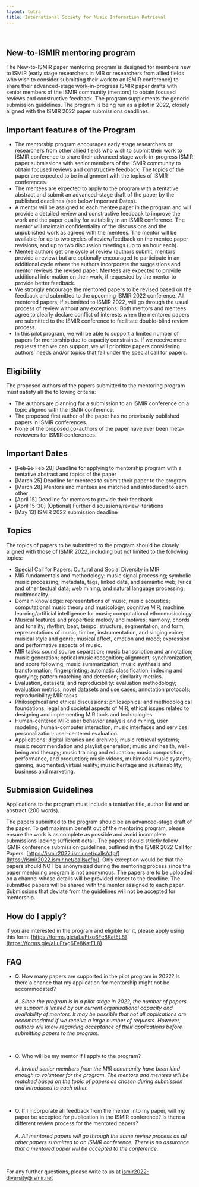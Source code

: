 ```yaml
---
layout: tutra
title: International Society for Music Information Retrieval
---
```

<br>

## New-to-ISMIR mentoring program

The New-to-ISMIR paper mentoring program is designed for members new to ISMIR (early stage researchers in MIR or researchers from allied fields who wish to consider submitting their work to an ISMIR conference) to share their advanced-stage work-in-progress ISMIR paper drafts with senior members of the ISMIR community (mentors) to obtain focused reviews and constructive feedback. The program supplements the generic submission guidelines. The program is being run as a pilot in 2022, closely aligned with the ISMIR 2022 paper submissions deadlines.

## Important features of the Program

* The mentorship program encourages early stage researchers or researchers from other allied fields who wish to submit their work to ISMIR conference to share their advanced stage work-in-progress ISMIR paper submissions with senior members of the ISMIR community to obtain focused reviews and constructive feedback. The topics of the paper are expected to be in alignment with the topics of ISMIR conferences.
* The mentees are expected to apply to the program with a tentative abstract and submit an advanced-stage draft of the paper by the published deadlines (see below Important Dates). 
* A mentor will be assigned to each mentee paper in the program and will provide a detailed review and constructive feedback to improve the work and the paper quality for suitability in an ISMIR conference. The mentor will maintain confidentiality of the discussions and the unpublished work as agreed with the mentees. The mentor will be available for up to two cycles of review/feedback on the mentee paper revisions, and up to two discussion meetings (up to an hour each). 
* Mentee authors get one cycle of review (authors submit, mentors provide a review) but are optionally encouraged to participate in an additional cycle where the authors incorporate the suggestions and mentor reviews the revised paper. Mentees are expected to provide additional information on their work, if requested by the mentor to provide better feedback. 
* We strongly encourage the mentored papers to be revised based on the feedback and submitted to the upcoming ISMIR 2022 conference. All mentored papers, if submitted to ISMIR 2022, will go through the usual process of review without any exceptions. Both mentors and mentees agree to clearly declare conflict of interests when the mentored papers are submitted to the ISMIR conference to facilitate double-blind review process. 
* In this pilot program, we will be able to support a limited number of papers for mentorship due to capacity constraints. If we receive more requests than we can support, we will prioritize papers considering authors’ needs and/or topics that fall under the special call for papers.

## Eligibility

The proposed authors of the papers submitted to the mentoring program must satisfy all the following criteria: 
 
* The authors are planning for a submission to an ISMIR conference on a topic aligned with the ISMIR conference. 
* The proposed first author of the paper has no previously published papers in ISMIR conferences.  
* None of the proposed co-authors of the paper have ever been meta-reviewers for ISMIR conferences.
       
## Important Dates

  * [~~Feb 25~~ Feb 28] Deadline for applying to mentorship program with a tentative abstract and topics of the paper
  * [March 25] Deadline for mentees to submit their paper to the program
  * [March 28] Mentors and mentees are matched and introduced to each other
  * [April 15] Deadline for mentors to provide their feedback
  * [April 15-30] (Optional) Further discussions/review iterations
  * [May 13] ISMIR 2022 submission deadline
    
## Topics

The topics of papers to be submitted to the program should be closely aligned with those of ISMIR 2022, including but not limited to the following topics:  

* Special Call for Papers: Cultural and Social Diversity in MIR
* MIR fundamentals and methodology: music signal processing; symbolic music processing; metadata, tags, linked data, and semantic web; lyrics and other textual data; web mining, and natural language processing; multimodality.
* Domain knowledge: representations of music; music acoustics; computational music theory and musicology; cognitive MIR; machine learning/artificial intelligence for music; computational ethnomusicology.
* Musical features and properties: melody and motives; harmony, chords and tonality; rhythm, beat, tempo; structure, segmentation, and form; representations of music; timbre, instrumentation, and singing voice; musical style and genre; musical affect, emotion and mood; expression and performative aspects of music.
* MIR tasks: sound source separation; music transcription and annotation; music generation; optical music recognition; alignment, synchronization, and score following; music summarization; music synthesis and transformation; fingerprinting; automatic classification; indexing and querying; pattern matching and detection; similarity metrics.
* Evaluation, datasets, and reproducibility: evaluation methodology; evaluation metrics; novel datasets and use cases; annotation protocols; reproducibility; MIR tasks.
* Philosophical and ethical discussions: philosophical and methodological foundations; legal and societal aspects of MIR; ethical issues related to designing and implementing MIR tools and technologies.
* Human-centered MIR: user behavior analysis and mining, user modeling; human-computer interaction; music interfaces and services; personalization; user-centered evaluation.
* Applications: digital libraries and archives; music retrieval systems; music recommendation and playlist generation; music and health, well-being and therapy; music training and education; music composition, performance, and production; music videos, multimodal music systems; gaming, augmented/virtual reality; music heritage and sustainability; business and marketing.
  
## Submission Guidelines

Applications to the program must include a tentative title, author list and an abstract (200 words). 

The papers submitted to the program should be an advanced-stage draft of the paper. To get maximum benefit out of the mentoring program, please ensure the work is as complete as possible and avoid incomplete submissions lacking sufficient detail. The papers should strictly follow ISMIR conference submission guidelines, outlined in the ISMIR 2022 Call for Papers: [https://ismir2022.ismir.net/calls/cfp/](https://ismir2022.ismir.net/calls/cfp/). Only exception would be that the papers should NOT be anonymized during the mentoring process since the paper mentoring program is not anonymous. The papers are to be uploaded on a channel whose details will be provided closer to the deadline. The submitted papers will be shared with the mentor assigned to each paper. Submissions that deviate from the guidelines will not be accepted for mentorship.  
  
## How do I apply?

If you are interested in the program and eligible for it, please apply using this form: [https://forms.gle/aLuFtxg6Fe8KatEL8](https://forms.gle/aLuFtxg6Fe8KatEL8)
 
## FAQ

* Q. How many papers are supported in the pilot program in 2022? Is there a chance that my application for mentorship might not be accommodated? 
<br> <br> *A. Since the program is in a pilot stage in 2022, the number of papers we support is limited by our current organisational capacity and availability of mentors. It may be possible that not all applications are accommodated if we receive a large number of requests. However, authors will know regarding acceptance of their applications before submitting papers to the program.* 
<br>

* Q. Who will be my mentor if I apply to the program? 
<br> <br> *A. Invited senior members from the MIR community have been kind enough to volunteer for the program. The mentors and mentees will be matched based on the topic of papers as chosen during submission and introduced to each other.*
<br>

* Q. If I incorporate all feedback from the mentor into my paper, will my paper be accepted for publication in the ISMIR conference? Is there a different review process for the mentored papers? 
<br> <br> *A. All mentored papers will go through the same review process as all other papers submitted to an ISMIR conference. There is no assurance that a mentored paper will be accepted to the conference.*
<br>

For any further questions, please write to us at [ismir2022-diversity@ismir.net](mailto:ismir2022-diversity@ismir.net)